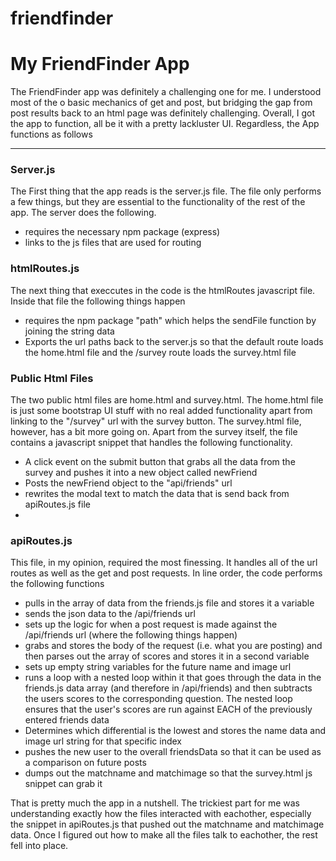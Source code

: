 # friendfinder
<h1>My FriendFinder App</h1>

<p>The FriendFinder app was definitely a challenging one for me. I understood most of the o basic mechanics of get and post, but bridging the gap from post results back to an html page was definitely challenging. Overall, I got the app to function, all be it with a pretty lackluster UI. Regardless, the App functions as follows</p>
<hr>

<h3>Server.js</h3>
<p>The First thing that the app reads is the server.js file. The file only performs a few things, but they are essential to the functionality of the rest of the app. The server does the following.</p>
<ul>
    <li>requires the necessary npm package (express) </li>
    <li>links to the js files that are used for routing</li>
</ul>

<h3>htmlRoutes.js</h3>
<p>The next thing that execcutes in the code is the htmlRoutes javascript file. Inside that file the following things happen</p>
<ul>
    <li>requires the npm package "path" which helps the sendFile function by joining the string data</li>
    <li>Exports the url paths back to the server.js so that the default route loads the home.html file and the /survey route loads the survey.html file</li>
</ul>

<h3>Public Html Files</h3>
<p>The two public html files are home.html and survey.html. The home.html file is just some bootstrap UI stuff with no real added functionality apart from linking to the "/survey" url with the survey button. The survey.html file, however, has a bit more going on. Apart from the survey itself, the file contains a javascript snippet that handles the following functionality.</p>
<ul>
    <li>A click event on the submit button that grabs all the data from the survey and pushes it into a new object called newFriend</li>
    <li>Posts the newFriend object to the "api/friends" url</li>
    <li>rewrites the modal text to match the data that is send back from apiRoutes.js file<li>
</ul>

<h3>apiRoutes.js</h3>
<p>This file, in my opinion, required the most finessing. It handles all of the url routes as well as the get and post requests. In line order, the code performs the following functions</p>
<ul>
    <li>pulls in the array of data from the friends.js file and stores it a variable</li>
    <li>sends the json data to the /api/friends url</li>
    <li>sets up the logic for when a post request is made against the /api/friends url (where the following things happen)</li>
    <li>grabs and stores the body of the request (i.e. what you are posting) and then parses out the array of scores and stores it in a second variable</li>
    <li>sets up empty string variables for the future name and image url</li>
    <li>runs a loop with a nested loop within it that goes through the data in the friends.js data array (and therefore in /api/friends) and then subtracts the users scores to the corresponding question. The nested loop ensures that the user's scores are run against EACH of the previously entered friends data</li>
    <li>Determines which differential is the lowest and stores the name data and image url string for that specific index</li>
    <li>pushes the new user to the overall friendsData so that it can be used as a comparison on future posts</li>
    <li>dumps out the matchname and matchimage so that the survey.html js snippet can grab it</li>
</ul>

<p>That is pretty much the app in a nutshell. The trickiest part for me was understanding exactly how the files interacted with eachother, especially the snippet in apiRoutes.js that pushed out the matchname and matchimage data. Once I figured out how to make all the files talk to eachother, the rest fell into place.</p>